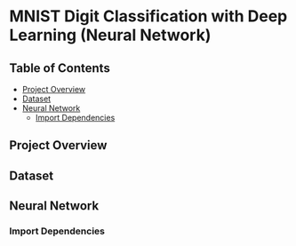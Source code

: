 # MNIST Digit Classification with Deep Learning (Neural Network)


## Table of Contents
- [Project Overview](#project-overview)
- [Dataset](#dataset)
- [Neural Network](#neural-network)
    - [Import Dependencies](#import-dependencies)

## Project Overview


## Dataset


## Neural Network
### Import Dependencies
